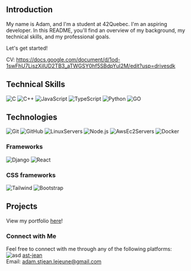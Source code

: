 ## Introduction
My name is Adam, and I'm a student at 42Quebec. 
I'm an aspiring developer.
In this README, you'll find an overview of my background, my technical skills, and my professional goals. 

Let's get started!

CV: https://docs.google.com/document/d/1od-1swFhU7LiszXiIUD2TB3_aTWGSY0hf5SBdpYuI2M/edit?usp=drivesdk

## Technical Skills
![C](https://img.shields.io/badge/-C-444444?style=for-the-badge&logo=c)
![C++](https://img.shields.io/badge/-C++-444444?style=for-the-badge&logo=c%2B%2B)
![JavaScript](https://img.shields.io/badge/-JavaScript-444444?style=for-the-badge&logo=javascript)
![TypeScript](https://img.shields.io/badge/-TypeScript-444444?style=for-the-badge&logo=typescript)
![Python](https://img.shields.io/badge/-PYTHON-444444?style=for-the-badge&logo=python)
![GO](https://img.shields.io/badge/-GO-444444?style=for-the-badge&logo=go)

## Technologies
![Git](https://img.shields.io/badge/-Git-444444?style=for-the-badge&logo=git&logoColor=White)
![GitHub](https://img.shields.io/badge/-GitHub-444444?style=for-the-badge&logo=github&logoColor=White)
![LinuxServers](https://img.shields.io/badge/-Linux-444444?style=for-the-badge&logo=linux&logoColor=White)
![Node.js](https://img.shields.io/badge/-Node.js-444444?style=for-the-badge&logo=node.js&logoColor=White)
![AwsEc2Servers](https://img.shields.io/badge/-AWS-444444?style=for-the-badge&logo=amazonwebservices&logoColor=White)
![Docker](https://img.shields.io/badge/-Docker-444444?style=for-the-badge&logo=docker&logoColor=White)
### Frameworks
![Django](https://img.shields.io/badge/-Django-444444?style=for-the-badge&logo=django&logoColor=White)
![React](https://img.shields.io/badge/-React-444444?style=for-the-badge&logo=react)
### CSS frameworks
![Tailwind](https://img.shields.io/badge/Bootstrap-444444?style=for-the-badge&logo=bootstrap&logoColor=white)
![Bootstrap](https://img.shields.io/badge/Bootstrap-444444?style=for-the-badge&logo=bootstrap&logoColor=white)

## Projects

View my portfolio [here](https://adam.somewhat.ca)!

### Connect with Me
Feel free to connect with me through any of the following platforms: \
![asd](https://img.shields.io/badge/LinkedIn-0077B5?style=for-the-badge&logo=linkedin&logoColor=white) 
[ast-jean](https://www.linkedin.com/in/ast-jean/) \
Email: adam.stjean.lejeune@gmail.com

